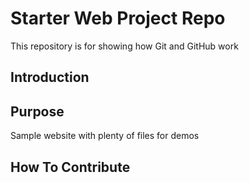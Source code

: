 # Starter Web Project Repo

This repository is for showing how Git and GitHub work

## Introduction

## Purpose

Sample website with plenty of files for demos

## How To Contribute
